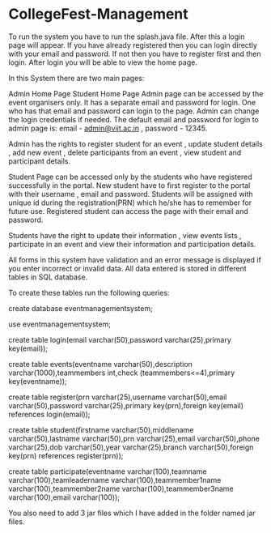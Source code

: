 # CollegeFest-Management
To run the system you have to run the splash.java file. After this a login page will appear. If you have already registered then you can login directly with your email and password. If not then you have to register first and then login. After login you will be able to view the home page.

In this System there are two main pages:

Admin Home Page
Student Home Page
Admin page can be accessed by the event organisers only. It has a separate email and password for login. One who has that email and password can login to the page. Admin can change the login credentials if needed. The default email and password for login to admin page is: email - admin@viit.ac.in , password - 12345.

Admin has the rights to register student for an event , update student details , add new event , delete participants from an event , view student and participant details.

Student Page can be accessed only by the students who have registered successfully in the portal. New student have to first register to the portal with their username , email and password. Students will be assigned with unique id during the registration(PRN) which he/she has to remember for future use. Registered student can access the page with their email and password.

Students have the right to update their information , view events lists , participate in an event and view their information and participation details.

All forms in this system have validation and an error message is displayed if you enter incorrect or invalid data. All data entered is stored in different tables in SQL database.

To create these tables run the following queries:

create database eventmanagementsystem;

use eventmanagementsystem;

create table login(email varchar(50),password varchar(25),primary key(email));

create table events(eventname varchar(50),description varchar(1000),teammembers int,check (teammembers<=4),primary key(eventname));

create table register(prn varchar(25),username varchar(50),email varchar(50),password varchar(25),primary key(prn),foreign key(email) references login(email));

create table student(firstname varchar(50),middlename varchar(50),lastname varchar(50),prn varchar(25),email varchar(50),phone varchar(25),dob varchar(50),year varchar(25),branch varchar(50),foreign key(prn) references register(prn));

create table participate(eventname varchar(100),teamname varchar(100),teamleadername varchar(100),teammember1name varchar(100),teammember2name varchar(100),teammember3name varchar(100),email varchar(100));

You also need to add 3 jar files which I have added in the folder named jar files.
